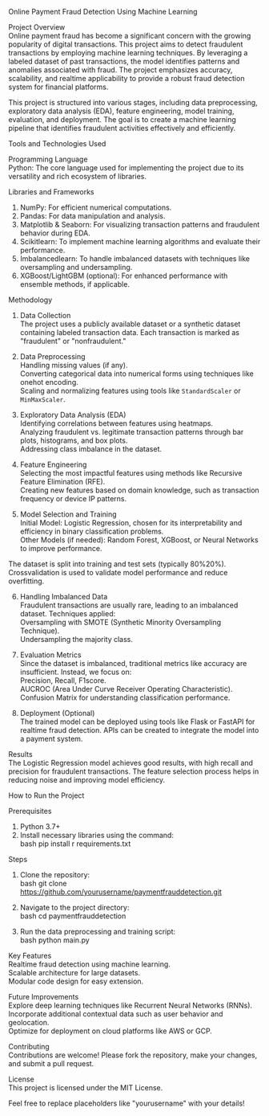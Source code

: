 Online Payment Fraud Detection Using Machine Learning  

 Project Overview  
Online payment fraud has become a significant concern with the growing popularity of digital transactions. This project aims to detect fraudulent transactions by employing machine learning techniques. By leveraging a labeled dataset of past transactions, the model identifies patterns and anomalies associated with fraud. The project emphasizes accuracy, scalability, and realtime applicability to provide a robust fraud detection system for financial platforms.

This project is structured into various stages, including data preprocessing, exploratory data analysis (EDA), feature engineering, model training, evaluation, and deployment. The goal is to create a machine learning pipeline that identifies fraudulent activities effectively and efficiently.



 Tools and Technologies Used  

 Programming Language  
 Python: The core language used for implementing the project due to its versatility and rich ecosystem of libraries.

 Libraries and Frameworks  
1. NumPy: For efficient numerical computations.  
2. Pandas: For data manipulation and analysis.  
3. Matplotlib & Seaborn: For visualizing transaction patterns and fraudulent behavior during EDA.  
4. Scikitlearn: To implement machine learning algorithms and evaluate their performance.  
5. Imbalancedlearn: To handle imbalanced datasets with techniques like oversampling and undersampling.  
6. XGBoost/LightGBM (optional): For enhanced performance with ensemble methods, if applicable.  



 Methodology  

 1. Data Collection  
The project uses a publicly available dataset or a synthetic dataset containing labeled transaction data. Each transaction is marked as "fraudulent" or "nonfraudulent."  

 2. Data Preprocessing  
 Handling missing values (if any).  
 Converting categorical data into numerical forms using techniques like onehot encoding.  
 Scaling and normalizing features using tools like `StandardScaler` or `MinMaxScaler`.  

 3. Exploratory Data Analysis (EDA)  
 Identifying correlations between features using heatmaps.  
 Analyzing fraudulent vs. legitimate transaction patterns through bar plots, histograms, and box plots.  
 Addressing class imbalance in the dataset.  

 4. Feature Engineering  
 Selecting the most impactful features using methods like Recursive Feature Elimination (RFE).  
 Creating new features based on domain knowledge, such as transaction frequency or device IP patterns.  

 5. Model Selection and Training  
 Initial Model: Logistic Regression, chosen for its interpretability and efficiency in binary classification problems.  
 Other Models (if needed): Random Forest, XGBoost, or Neural Networks to improve performance.  

The dataset is split into training and test sets (typically 80%20%). Crossvalidation is used to validate model performance and reduce overfitting.  

 6. Handling Imbalanced Data  
Fraudulent transactions are usually rare, leading to an imbalanced dataset. Techniques applied:  
 Oversampling with SMOTE (Synthetic Minority Oversampling Technique).  
 Undersampling the majority class.  

 7. Evaluation Metrics  
Since the dataset is imbalanced, traditional metrics like accuracy are insufficient. Instead, we focus on:  
 Precision, Recall, F1score.  
 AUCROC (Area Under Curve  Receiver Operating Characteristic).  
 Confusion Matrix for understanding classification performance.  

 8. Deployment (Optional)  
The trained model can be deployed using tools like Flask or FastAPI for realtime fraud detection. APIs can be created to integrate the model into a payment system.



 Results  
The Logistic Regression model achieves good results, with high recall and precision for fraudulent transactions. The feature selection process helps in reducing noise and improving model efficiency.  



 How to Run the Project  

 Prerequisites  
1. Python 3.7+  
2. Install necessary libraries using the command:  
   bash
   pip install r requirements.txt
   

 Steps  
1. Clone the repository:  
   bash
   git clone https://github.com/yourusername/paymentfrauddetection.git
   
2. Navigate to the project directory:  
   bash
   cd paymentfrauddetection
   
3. Run the data preprocessing and training script:  
   bash
   python main.py
   



 Key Features  
 Realtime fraud detection using machine learning.  
 Scalable architecture for large datasets.  
 Modular code design for easy extension.  



 Future Improvements  
 Explore deep learning techniques like Recurrent Neural Networks (RNNs).  
 Incorporate additional contextual data such as user behavior and geolocation.  
 Optimize for deployment on cloud platforms like AWS or GCP.  



 Contributing  
Contributions are welcome! Please fork the repository, make your changes, and submit a pull request.  



 License  
This project is licensed under the MIT License.  

 

Feel free to replace placeholders like "yourusername" with your details!
